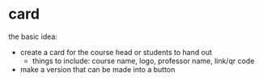 # card

the basic idea:
* create a card for the course head or students to hand out
    * things to include: course name, logo, professor name, link/qr code
* make a version that can be made into a button
